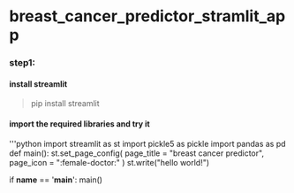 # breast_cancer_predictor_stramlit_app

### step1:
#### install streamlit
> pip install streamlit

#### import the required libraries and try it 

'''python
import streamlit as st
import pickle5 as pickle
import pandas as pd
def main():
    st.set_page_config(
        page_title = "breast cancer predictor",
        page_icon = ":female-doctor:"
    )
    st.write("hello world!")
    

if __name__ == '__main__':
    main()
